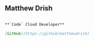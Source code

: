 ## Matthew Drish

```markdown

**`Code` Cloud Developer**

[GitHub](https://github/matthewdrish)
```
